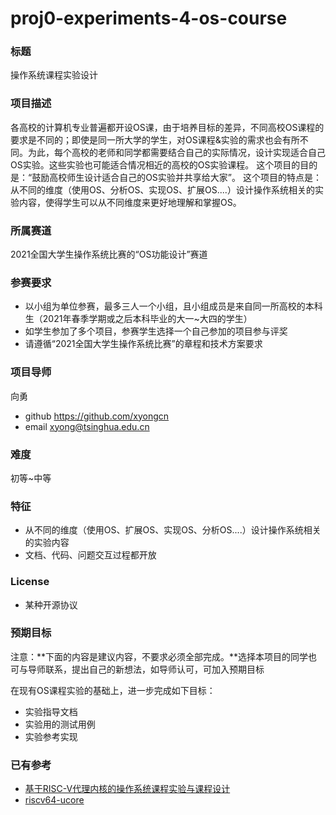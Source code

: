 # proj0-experiments-4-os-course
### 标题
操作系统课程实验设计
### 项目描述
各高校的计算机专业普遍都开设OS课，由于培养目标的差异，不同高校OS课程的要求是不同的；即使是同一所大学的学生，对OS课程&实验的需求也会有所不同。为此，每个高校的老师和同学都需要结合自己的实际情况，设计实现适合自己OS实验。这些实验也可能适合情况相近的高校的OS实验课程。 这个项目的目的是：“鼓励高校师生设计适合自己的OS实验并共享给大家”。 这个项目的特点是：从不同的维度（使用OS、分析OS、实现OS、扩展OS....）设计操作系统相关的实验内容，使得学生可以从不同维度来更好地理解和掌握OS。

### 所属赛道

2021全国大学生操作系统比赛的“OS功能设计”赛道

### 参赛要求
- 以小组为单位参赛，最多三人一个小组，且小组成员是来自同一所高校的本科生（2021年春季学期或之后本科毕业的大一~大四的学生）
- 如学生参加了多个项目，参赛学生选择一个自己参加的项目参与评奖
- 请遵循“2021全国大学生操作系统比赛”的章程和技术方案要求

### 项目导师

向勇
- github https://github.com/xyongcn
- email xyong@tsinghua.edu.cn

### 难度

初等~中等

### 特征

- 从不同的维度（使用OS、扩展OS、实现OS、分析OS....）设计操作系统相关的实验内容
- 文档、代码、问题交互过程都开放

### License
- 某种开源协议


### 预期目标

注意：**下面的内容是建议内容，不要求必须全部完成。**选择本项目的同学也可与导师联系，提出自己的新想法，如导师认可，可加入预期目标

在现有OS课程实验的基础上，进一步完成如下目标：
- 实验指导文档
- 实验用的测试用例
- 实验参考实现

### 已有参考

- [基于RISC-V代理内核的操作系统课程实验与课程设计](https://gitee.com/syivester/pke-doc)
- [riscv64-ucore](https://github.com/NKU-EmbeddedSystem/riscv64-ucore)
